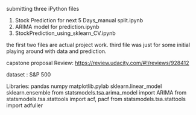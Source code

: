 submitting three iPython files
1. Stock Prediction for next 5 Days_manual split.ipynb
2. ARIMA model for prediction.ipynb
3. StockPrediction_using_sklearn_CV.ipynb

the first two files are actual project work. third file was just for some initial playing around with data and prediction.

capstone proposal Review: https://review.udacity.com/#!/reviews/928412

dataset : S&P 500

Libraries:
pandas
numpy
matplotlib.pylab
sklearn.linear_model
sklearn.ensemble
from statsmodels.tsa.arima_model import ARIMA
from statsmodels.tsa.stattools import acf, pacf 
from statsmodels.tsa.stattools import adfuller